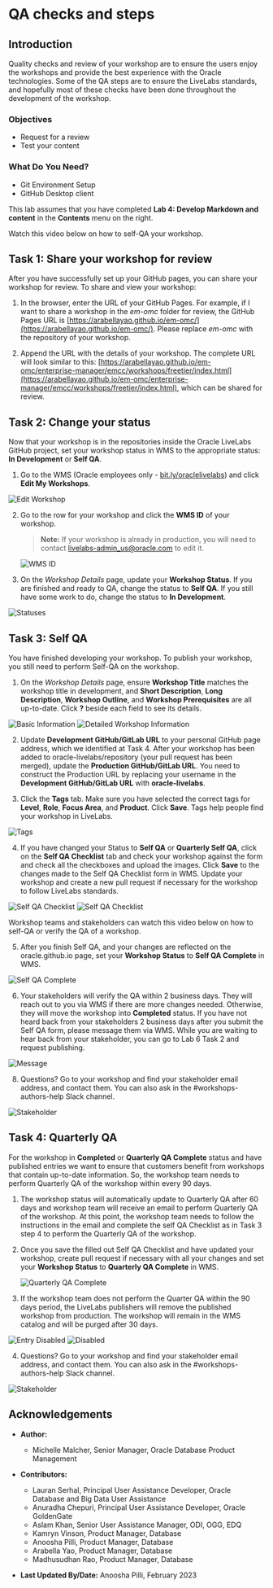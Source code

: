 # QA checks and steps

## Introduction

Quality checks and review of your workshop are to ensure the users enjoy the workshops and provide the best experience with the Oracle technologies. Some of the QA steps are to ensure the LiveLabs standards, and hopefully most of these checks have been done throughout the development of the workshop.

### Objectives

* Request for a review
* Test your content

### What Do You Need?

* Git Environment Setup
* GitHub Desktop client

This lab assumes that you have completed **Lab 4: Develop Markdown and content** in the **Contents** menu on the right.

Watch this video below on how to self-QA your workshop.
[](youtube:8tirP-hibsk)


## Task 1: Share your workshop for review

After you have successfully set up your GitHub pages, you can share your workshop for review.
To share and view your workshop:
1. In the browser, enter the URL of your GitHub Pages. For example, if I want to share a workshop in the *em-omc* folder for review, the GitHub Pages URL is [https://arabellayao.github.io/em-omc/](https://arabellayao.github.io/em-omc/). Please replace *em-omc* with the repository of your workshop.

2. Append the URL with the details of your workshop.
    The complete URL will look similar to this: [https://arabellayao.github.io/em-omc/enterprise-manager/emcc/workshops/freetier/index.html](https://arabellayao.github.io/em-omc/enterprise-manager/emcc/workshops/freetier/index.html), which can be shared for review.


## Task 2: Change your status

Now that your workshop is in the repositories inside the Oracle LiveLabs GitHub project, set your workshop status in WMS to the appropriate status: **In Development** or **Self QA**.

1. Go to the WMS (Oracle employees only - [bit.ly/oraclelivelabs](https://bit.ly/oraclelivelabs)) and click **Edit My Workshops**.

  ![Edit Workshop](images/edit-my-workshop.png " ")

2.  Go to the row for your workshop and click the **WMS ID** of your workshop.
    >**Note:** If your workshop is already in production, you will need to contact livelabs-admin_us@oracle.com to edit it.

    ![WMS ID](images/wms-id.png " ")

3.  On the *Workshop Details* page, update your **Workshop Status**. If you are finished and ready to QA, change the status to **Self QA**. If you still have some work to do, change the status to **In Development**.

  ![Statuses](images/workshop-status.png " ")

## Task 3: Self QA

You have finished developing your workshop. To publish your workshop, you still need to perform Self-QA on the workshop.

1.  On the *Workshop Details* page, ensure **Workshop Title** matches the workshop title in development, and **Short Description**, **Long Description**, **Workshop Outline**, and **Workshop Prerequisites** are all up-to-date. Click **?** beside each field to see its details.

  ![Basic Information](images/description.png " ")
  ![Detailed Workshop Information](images/outline-description.png " ")

2.  Update **Development GitHub/GitLab URL** to your personal GitHub page address, which we identified at Task 4. After your workshop has been added to oracle-livelabs/repository (your pull request has been merged), update the **Production GitHub/GitLab URL**. You need to construct the Production URL by replacing your username in the **Development GitHub/GitLab URL** with **oracle-livelabs**.

3. Click the **Tags** tab. Make sure you have selected the correct tags for **Level**, **Role**, **Focus Area**, and **Product**. Click **Save**. Tags help people find your workshop in LiveLabs.

  ![Tags](images/tags.png " ")

4.  If you have changed your Status to **Self QA** or **Quarterly Self QA**, click on the **Self QA Checklist** tab and check your workshop against the form and check all the checkboxes and upload the images. Click **Save** to the changes made to the Self QA Checklist form in WMS. Update your workshop and create a new pull request if necessary for the workshop to follow LiveLabs standards.

  ![Self QA Checklist](./images/self-qa-checklist-1.png " ")
  ![Self QA Checklist](./images/self-qa-checklist-2.png " ")

  Workshop teams and stakeholders can watch this video below on how to self-QA or verify the QA of a workshop.
  [](youtube:8tirP-hibsk)

5. After you finish Self QA, and your changes are reflected on the oracle.github.io page, set your **Workshop Status** to **Self QA Complete** in WMS.
  
  ![Self QA Complete](images/self-qa-complete.png " ")

6. Your stakeholders will verify the QA within 2 business days. They will reach out to you via WMS if there are more changes needed. Otherwise, they will move the workshop into **Completed** status. If you have not heard back from your stakeholders 2 business days after you submit the Self QA form, please message them via WMS. While you are waiting to hear back from your stakeholder, you can go to Lab 6 Task 2 and request publishing.

  ![Message](images/message-team.png " ")

8. Questions?  Go to your workshop and find your stakeholder email address, and contact them.  You can also ask in the #workshops-authors-help Slack channel.

  ![Stakeholder](images/stakeholder.png " ")

## Task 4: Quarterly QA

For the workshop in **Completed** or **Quarterly QA Complete** status and have published entries we want to ensure that customers benefit from workshops that contain up-to-date information. So, the workshop team needs to perform Quarterly QA of the workshop within every 90 days.

1. The workshop status will automatically update to Quarterly QA after 60 days and workshop team will receive an email to perform Quarterly QA of the workshop. At this point, the workshop team needs to follow the instructions in the email and complete the self QA Checklist as in Task 3 step 4 to perform the Quarterly QA of the workshop.

2. Once you save the filled out Self QA Checklist and have updated your workshop, create pull request if necessary with all your changes and set your **Workshop Status** to **Quarterly QA Complete** in WMS.

    ![Quarterly QA Complete](images/quarterly-qa-complete.png " ")

3. If the workshop team does not perform the Quarter QA within the 90 days period, the LiveLabs publishers will remove the published workshop from production. The workshop will remain in the WMS catalog and will be purged after 30 days.

  ![Entry Disabled](./images/entry-disabled.png " ")
  ![Disabled](./images/disabled.png " ")

4. Questions? Go to your workshop and find your stakeholder email address, and contact them. You can also ask in the #workshops-authors-help Slack channel.

  ![Stakeholder](images/stakeholder.png " ")

## Acknowledgements

* **Author:**
   * Michelle Malcher, Senior Manager, Oracle Database Product Management
* **Contributors:**
    * Lauran Serhal, Principal User Assistance Developer, Oracle Database and Big Data User Assistance
    * Anuradha Chepuri, Principal User Assistance Developer, Oracle GoldenGate
    * Aslam Khan, Senior User Assistance Manager, ODI, OGG, EDQ
    * Kamryn Vinson, Product Manager, Database
    * Anoosha Pilli, Product Manager, Database
    * Arabella Yao, Product Manager, Database
    * Madhusudhan Rao, Product Manager, Database

* **Last Updated By/Date:** Anoosha Pilli, February 2023
